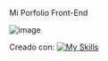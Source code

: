 Mi Porfolio Front-End

![image](https://github.com/LauutiGomez/Porfolio/assets/104801303/04a1bf89-f4e5-4ba3-ad6b-ab69d9291608)


Creado con:
[![My Skills](https://skillicons.dev/icons?i=react,vitejs)](https://skillicons.dev)

